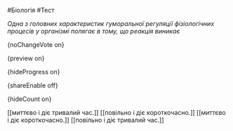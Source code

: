 #Біологія #Тест

*Одна з головних характеристик гуморальної регуляції фізіологічних процесів у організмі полягає в тому, що реакція виникає*

{noChangeVote on}

{preview on}

{hideProgress on}

{shareEnable off}

{hideCount on}

[[миттєво і діє тривалий час.]]
[[повільно і діє короткочасно.]]
[[миттєво і діє короткочасно.]]
[[повільно і діє тривалий час.]]
